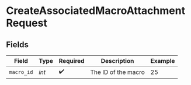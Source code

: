 # CreateAssociatedMacroAttachmentRequest


## Fields

| Field               | Type                | Required            | Description         | Example             |
| ------------------- | ------------------- | ------------------- | ------------------- | ------------------- |
| `macro_id`          | *int*               | :heavy_check_mark:  | The ID of the macro | 25                  |